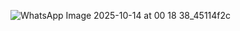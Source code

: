 ![WhatsApp Image 2025-10-14 at 00 18 38_45114f2c](https://github.com/user-attachments/assets/a6f50eb2-0c1f-40b9-b5a4-f58c2402a58a)
